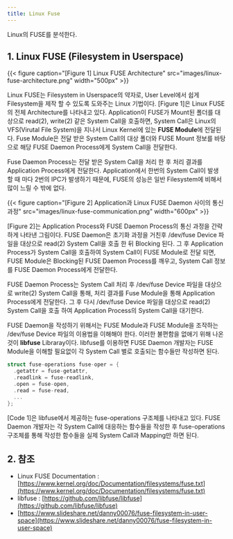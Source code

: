 ```yaml
---
title: Linux Fuse
---
```


Linux의 FUSE를 분석한다.

## 1. Linux FUSE (Filesystem in Userspace)

{{< figure caption="[Figure 1] Linux FUSE Architecture" src="images/linux-fuse-architecture.png" width="500px" >}}

Linux FUSE는 Filesystem in Userspace의 약자로, User Level에서 쉽게 Filesystem을 제작 할 수 있도록 도와주는 Linux 기법이다. [Figure 1]은 Linux FUSE의 전체 Architecture를 나타내고 있다. Application이 FUSE가 Mount된 폴더를 대상으로 read(2), write(2) 같은 System Call을 호출하면, System Call은 Linux의 VFS(Virutal File System)을 지나서 Linux Kernel에 있는 **FUSE Module**에 전달된다. Fuse Module은 전달 받은 System Call의 대상 폴더와 FUSE Mount 정보를 바탕으로 해당 FUSE Daemon Process에게 System Call을 전달한다.

Fuse Daemon Process는 전달 받은 System Call을 처리 한 후 처리 결과를 Application Process에게 전달한다. Application에서 한번의 System Call이 발생 할 때 마다 2번의 IPC가 발생하기 때문에, FUSE의 성능은 일반 Filesystem에 비해서 많이 느릴 수 밖에 없다.

{{< figure caption="[Figure 2] Application과 Linux FUSE Daemon 사이의 통신과정" src="images/linux-fuse-communication.png" width="600px" >}}

[Figure 2]는 Application Process와 FUSE Daemon Process의 통신 과정을 간략하게 나타낸 그림이다. FUSE Daemon은 초기화 과정을 거친후 /dev/fuse Device 파일을 대상으로 read(2) System Call을 호출 한 뒤 Blocking 된다. 그 후 Application Process가 System Call을 호출하여 System Call이 FUSE Module로 전달 되면, FUSE Module은 Blocking된 FUSE Daemon Process를 깨우고, System Call 정보를 FUSE Daemon Process에게 전달한다.

FUSE Daemon Process는 System Call 처리 후 /dev/fuse Device 파일을 대상으로 write(2) System Call을 통해, 처리 결과를 Fuse Module을 통해 Application Process에게 전달한다. 그 후 다시 /dev/fuse Device 파일을 대상으로 read(2) System Call을 호출 하여 Application Process의 System Call을 대기한다.

FUSE Daemon을 작성하기 위해서는 FUSE Module과 FUSE Module을 조작하는 /dev/fuse Device 파일의 이용법을 이해해야 한다. 이러한 불편함을 없애기 위해 나온것이 **libfuse** Libraray이다. libfuse를 이용하면 FUSE Daemon 개발자는 FUSE Module을 이해할 필요없이 각 System Call 별로 호출되는 함수들만 작성하면 된다.

```c {caption="[Code 1] fuse-operation 구조체", linenos=table}
struct fuse-operations fuse-oper = {
  .getattr = fuse-getattr,
  .readlink = fuse-readlink,
  .open = fuse-open,
  .read = fuse-read,
  ...
};
```

[Code 1]은 libfuse에서 제공하는 fuse-operations 구조체를 나타내고 있다. FUSE Daemon 개발자는 각 System Call에 대응하는 함수들을 작성한 후 fuse-operations 구조체를 통해 작성한 함수들을 실제 System Call과 Mapping만 하면 된다.

## 2. 참조

* Linux FUSE Documentation : [https://www.kernel.org/doc/Documentation/filesystems/fuse.txt](https://www.kernel.org/doc/Documentation/filesystems/fuse.txt)
* libfuse : [https://github.com/libfuse/libfuse](https://github.com/libfuse/libfuse)
* [https://www.slideshare.net/danny00076/fuse-filesystem-in-user-space](https://www.slideshare.net/danny00076/fuse-filesystem-in-user-space)
